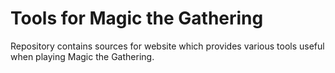 # Tools for Magic the Gathering

Repository contains sources for website which provides various tools useful when playing Magic the Gathering.
